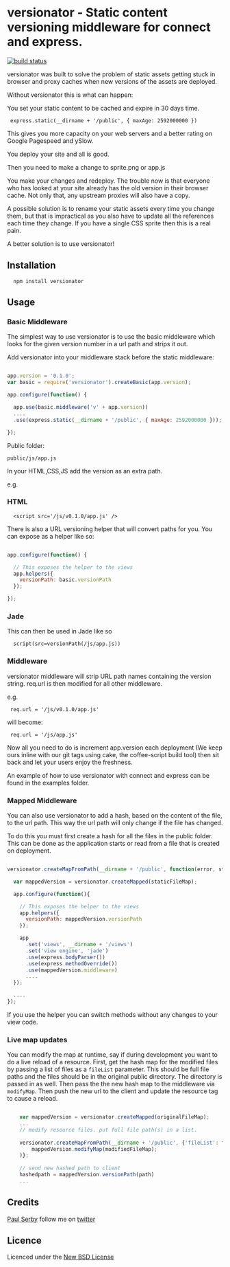 # versionator - Static content versioning middleware for connect and express.

[![build status](https://secure.travis-ci.org/serby/versionator.png)](http://travis-ci.org/serby/versionator)

versionator was built to solve the problem of static assets getting stuck in browser and proxy caches when new versions of the assets are deployed.

Without versionator this is what can happen:

You set your static content to be cached and expire in 30 days time. 

     express.static(__dirname + '/public', { maxAge: 2592000000 })

This gives you more capacity on your web servers and a better rating on Google Pagespeed and ySlow.

You deploy your site and all is good.

Then you need to make a change to sprite.png or app.js

You make your changes and redeploy. The trouble now is that everyone who has looked at your site already has the old version in their browser cache. Not only that, any upstream proxies will also have a copy.

A possible solution is to rename your static assets every time you change them, but that is impractical as you also have to update all the references each time they change. If you have a single CSS sprite then this is a real pain.

A better solution is to use versionator!

## Installation

      npm install versionator

## Usage

### Basic Middleware

The simplest way to use versionator is to use the basic middleware which looks for the given 
version number in a url path and strips it out.

Add versionator into your middleware stack before the static middleware:

```js

app.version = '0.1.0';
var basic = require('versionator').createBasic(app.version);

app.configure(function() {

  app.use(basic.middleware('v' + app.version))
  ....
  .use(express.static(__dirname + '/public', { maxAge: 2592000000 }));

});

```

Public folder:

	public/js/app.js

In your HTML,CSS,JS add the version as an extra path.

e.g.
### HTML
      <script src='/js/v0.1.0/app.js' />

There is also a URL versioning helper that will convert paths for you. 
You can expose as a helper like so:

```js

app.configure(function() {

  // This exposes the helper to the views
  app.helpers({
    versionPath: basic.versionPath
  });

});

```

### Jade

This can then be used in Jade like so

      script(src=versionPath(/js/app.js))

### Middleware

versionator middleware will strip URL path names containing the version string. req.url is then modified for all other middleware.

e.g.

     req.url = '/js/v0.1.0/app.js'

will become:

     req.url = '/js/app.js'

Now all you need to do is increment app.version each deployment (We keep ours inline with our git tags using cake, the coffee-script build tool) then sit back and let your users enjoy the freshness.

An example of how to use versionator with connect and express can be found in the examples folder.

### Mapped Middleware

You can also use versionator to add a hash, based on the content of the file, to the url path.
This way the url path will only change if the file has changed.

To do this you must first create a hash for all the files in the public folder. 
This can be done as the application starts or read from a file that is created on deployment.

```js

versionator.createMapFromPath(__dirname + '/public', function(error, staticFileMap) {

  var mappedVersion = versionator.createMapped(staticFileMap);

  app.configure(function(){

    // This exposes the helper to the views
    app.helpers({
      versionPath: mappedVersion.versionPath
    });

    app
      .set('views', __dirname + '/views')
      .set('view engine', 'jade')
      .use(express.bodyParser())
      .use(express.methodOverride())
      .use(mappedVersion.middleware)
      ....
  });

  ....
});
```
If you use the helper you can switch methods without any changes to your view code.

### Live map updates

You can modify the map at runtime, say if during development you want to do a live reload of a resource. First, get the hash map for the modified files by passing a list of files as a `fileList` parameter. This should be full file paths and the files should be in the original public directory. The directory is passed in as well. Then pass the the new hash map to the middleware via `modifyMap`. Then push the new url to the client and update the resource tag to cause a reload.

```js

    var mappedVersion = versionator.createMapped(originalFileMap);
    ...
    // modify resource files. put full file path(s) in a list.
    
    versionator.createMapFromPath(__dirname + '/public', {'fileList': fileList}, function(error, modifiedFileMap) {
        mappedVersion.modifyMap(modifiedFileMap);
    )};
    
    // send new hashed path to client
    hashedpath = mappedVersion.versionPath(path)
    ...
```


## Credits
[Paul Serby](https://github.com/serby/) follow me on [twitter](http://twitter.com/PabloSerbo)

## Licence
Licenced under the [New BSD License](http://opensource.org/licenses/bsd-license.php)
